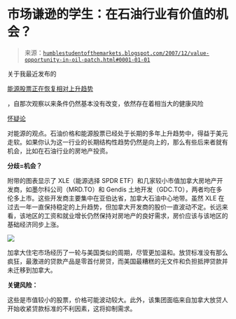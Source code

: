 <!--yml

类别：未分类

日期：2024 年 05 月 18 日 01:15:03

-->

# 市场谦逊的学生：在石油行业有价值的机会？

> 来源：[`humblestudentofthemarkets.blogspot.com/2007/12/value-opportunity-in-oil-patch.html#0001-01-01`](https://humblestudentofthemarkets.blogspot.com/2007/12/value-opportunity-in-oil-patch.html#0001-01-01)

关于我最近发布的

[能源股票正在恢复相对上升趋势](http://humblestudentofthemarkets.blogspot.com/2007/12/energy-stocks-ready-for-another-upleg.html)

，自那次观察以来条件仍然基本没有改变，依然存在着相当大的健康风险

[怀疑论](http://money.cnn.com/2007/12/28/news/companies/energy_08/index.htm?postversion=2007123104)

对能源的观点。石油价格和能源股票已经处于长期的多年上升趋势中，得益于美元走软。如果你认为这一行业的长期结构性趋势仍然是向上的，那么有些后来者就有机会，比如在石油行业的房地产投资。

**分歧=机会？**

附带的图表显示了 XLE（能源选择 SPDR ETF）和几家较小市值加拿大房地产开发商，如墨尔科公司（MRD.TO）和 Gendis 土地开发（GDC.TO），两者均在多伦多上市。这些开发商主要集中在亚伯达省，加拿大石油中心地带。虽然 XLE 在过去一年一直保持稳定的上升趋势，但加拿大开发商的股价一直波动不定。长远来看，该地区的工资和就业增长仍然保持对房地产的良好需求，房价应该与该地区的基础经济同步上涨。

![](https://blogger.googleusercontent.com/img/b/R29vZ2xl/AVvXsEhAgPol7OZSx81fF2GXROw41GxAGOI1wNBj-gBsL-mSOudxy_frZeMdmksDYrGWIGdu4zkEtKlc9KpfjZe3cTHxdktLgI1jzRoCJEsASAnP3uRnDRqX0ORGs7uf6fNleCX7C03IIHL-jkS_/s1600-h/XLE-MRD-GDC.JPG)

加拿大住宅市场经历了一轮与美国类似的周期，尽管更加温和。放贷标准没有那么疯狂，最激进的贷款产品是零首付房贷，而美国最糟糕的无文件和负担抵押贷款并未迁移到加拿大。

**关键风险：**

这些是市值较小的股票，价格可能波动较大。此外，该集团面临来自加拿大放贷人开始收紧贷款标准的不利因素，这将抑制需求。
